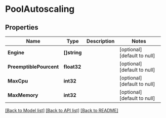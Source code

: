 # PoolAutoscaling

## Properties
Name | Type | Description | Notes
------------ | ------------- | ------------- | -------------
**Engine** | **[]string** |  | [optional] [default to null]
**PreemptiblePourcent** | **float32** |  | [optional] [default to null]
**MaxCpu** | **int32** |  | [optional] [default to null]
**MaxMemory** | **int32** |  | [optional] [default to null]

[[Back to Model list]](../README.md#documentation-for-models) [[Back to API list]](../README.md#documentation-for-api-endpoints) [[Back to README]](../README.md)


